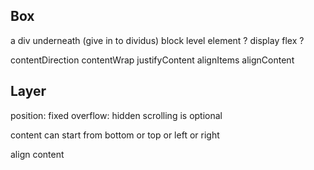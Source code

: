 




## Box

  a div underneath (give in to dividus)
  block level element
  ? display flex ?

  contentDirection
  contentWrap
  justifyContent
  alignItems
  alignContent


## Layer

  position: fixed
  overflow: hidden
  scrolling is optional

  content can start from bottom or top or left or right



  align content
